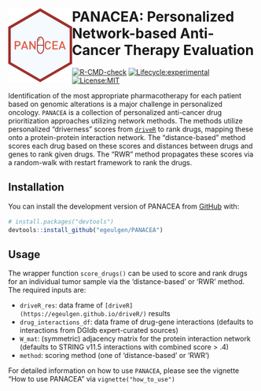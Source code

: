
<!-- README.md is generated from README.Rmd. Please edit that file -->

# <img src="https://github.com/egeulgen/PANACEA/blob/master/inst/extdata/PANACEA_logo.png?raw=true" align="left" height=150/> PANACEA: Personalized Network-based Anti-Cancer Therapy Evaluation

<!-- badges: start -->

[![R-CMD-check](https://github.com/egeulgen/PANACEA/workflows/R-CMD-check/badge.svg)](https://github.com/egeulgen/PANACEA/actions)
[![Lifecycle:experimental](https://lifecycle.r-lib.org/articles/figures/lifecycle-experimental.svg)](https://lifecycle.r-lib.org/articles/stages.html)
[![License:MIT](https://img.shields.io/badge/License-MIT-yellow.svg)](https://opensource.org/licenses/MIT)
<!-- badges: end -->

Identification of the most appropriate pharmacotherapy for each patient
based on genomic alterations is a major challenge in personalized
oncology. `PANACEA` is a collection of personalized anti-cancer drug
prioritization approaches utilizing network methods. The methods utilize
personalized “driverness” scores from
[`driveR`](https://egeulgen.github.io/driveR/) to rank drugs, mapping
these onto a protein-protein interaction network. The “distance-based”
method scores each drug based on these scores and distances between
drugs and genes to rank given drugs. The “RWR” method propagates these
scores via a random-walk with restart framework to rank the drugs.

## Installation

You can install the development version of PANACEA from
[GitHub](https://github.com/) with:

``` r
# install.packages("devtools")
devtools::install_github("egeulgen/PANACEA")
```

## Usage

The wrapper function `score_drugs()` can be used to score and rank drugs
for an individual tumor sample via the ‘distance-based’ or ‘RWR’ method.
The required inputs are:

-   `driveR_res`: data frame of
    `[driveR](https://egeulgen.github.io/driveR/)` results
-   `drug_interactions_df`: data frame of drug-gene interactions
    (defaults to interactions from DGIdb expert-curated sources)
-   `W_mat`: (symmetric) adjacency matrix for the protein interaction
    network (defaults to STRING v11.5 interactions with combined score >
    .4)
-   `method`: scoring method (one of ‘distance-based’ or ‘RWR’)

For detailed information on how to use `PANACEA`, please see the
vignette “How to use PANACEA” via `vignette("how_to_use")`
